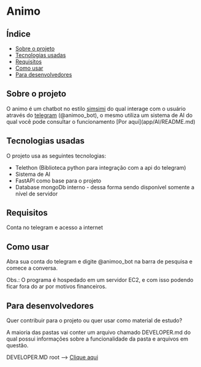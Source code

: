 <h1>Animo</h1>

## Índice
* [Sobre o projeto](#sobre-o-projeto) 
* [Tecnologias usadas](#tecnologias-usadas)
* [Requisitos](#requisitos)
* [Como usar](#como-usar)
* [Para desenvolvedores](#para-desenvolvedores)


## Sobre o projeto
<P>O animo é um chatbot no estilo <a href="https://simsimi.com/">simsimi</a> do qual interage com o usuário através do <a href="https://t.me/animoo_bot">telegram</a> (@animoo_bot), o mesmo utiliza um sistema de AI do qual você pode consultar o funcionamento [Por aqui](app/AI/README.md)
</p>


## Tecnologias usadas
O projeto usa as seguintes tecnologias:
* Telethon (Biblioteca python para integração com a api do telegram)
* Sistema de AI
* FastAPI como base para o projeto
* Database mongoDb interno - dessa forma sendo disponível somente a nível de servidor


## Requisitos
Conta no telegram e acesso a internet



## Como usar
Abra sua conta do telegram e digite @animoo_bot na barra de pesquisa e comece a conversa.

<bold>Obs.:</bold> O programa é hospedado em um servidor EC2, e com isso podendo ficar fora do ar por motivos financeiros.

## Para desenvolvedores
Quer contribuir para o projeto ou quer usar como material de estudo?

A maioria das pastas vai conter um arquivo chamado DEVELOPER.md do qual possui informações sobre a funcionalidade da pasta e arquivos em questão.

DEVELOPER.MD root --> [Clique aqui](app/DEVELOPER.md)


